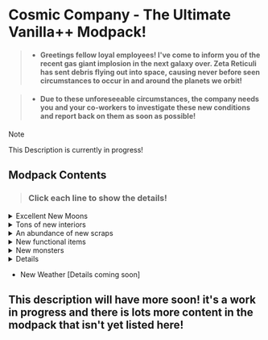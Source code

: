 
# Cosmic Company - The Ultimate Vanilla++ Modpack!

>- ####  Greetings fellow loyal employees! I've come to inform you of the recent gas giant implosion in the next galaxy over. Zeta Reticuli has sent debris flying out into space, causing never before seen circumstances to occur in and around the planets we orbit!
 
>- #### Due to these unforeseeable circumstances, the company needs you and your co-workers to investigate these new conditions and report back on them as soon as possible!

> [!NOTE]
> This Description is currently in progress!


## Modpack Contents

> ### Click each line to show the details!
<details>
<summary>Excellent New Moons</summary>

    74 Olympus
    -
    91 Arelion
    -
    692 Seichi
    -
    Harloth
    -
    Celest
    -
    Aquatis
    -
    Hyve
    -
    615Noctis
    -
    69_Kanie

</details>

<details>
<summary>Tons of new interiors</summary>

    Abandoned Hospital
    -
    Pool Rooms
    -
    Green Ruins
    -
    Nali Haven
    -
    Chizra Temple
    -
    Raven Manor
    -
    Underound Metro
    -
    Office
    -
    Dreary Pipeworks
    -
    Guardia Fortess
    -
    Niven Reactor
    -
    Studio
    -
    Subsystems
    -
    Rrajigar Mine
    -
    Grey Apartments
    -
    Gothic Monastery
</details>

<details>
<summary>An abundance of new scraps</summary>

    Immersive Scraps mod
    -
    Gold Scraps mod
    -
    Chillax Scraps mod
    -
    Generic Scraps mod
    -
    Usual Scraps mod
</details>

<details>
<summary>New functional items</summary>

     Polaroid Camera
     -
     Elite Flashlight
     -
     Wheelbarrow
     -
     Emergancy Dice
     -
     Uno Reverse Card
</details>

<details>
<summary>New monsters</summary>

    Freddy Bracken reskin
    -
    Rolling Giant
    -
    Zombies
    -
    Faceless Stalker
    -
    Mirage
    -
    Mystery button
</details>

 <details>
<summerise>QOL Tweaks</summerise>

    Fast Startup
    -
    Better pay check
    -
    Dynamic interior variety
    -
    Scrap re-balance
    -
    Wheelbarrow
    -
    More details coming soon
 </details>
  
  - New Weather [Details coming soon]


## This description will have more soon! it's a work in progress and there is lots more content in the modpack that isn't yet listed here!

       
